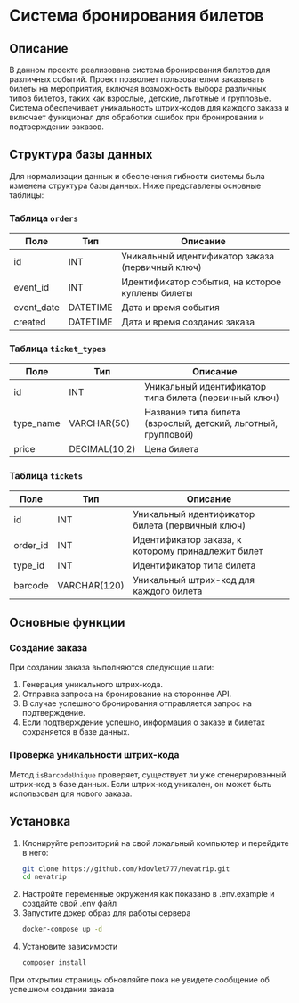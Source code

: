 # Система бронирования билетов

## Описание

В данном проекте реализована система бронирования билетов для различных событий. Проект позволяет пользователям заказывать билеты на мероприятия, включая возможность выбора различных типов билетов, таких как взрослые, детские, льготные и групповые. Система обеспечивает уникальность штрих-кодов для каждого заказа и включает функционал для обработки ошибок при бронировании и подтверждении заказов.

## Структура базы данных

Для нормализации данных и обеспечения гибкости системы была изменена структура базы данных. Ниже представлены основные таблицы:

### Таблица `orders`

| Поле          | Тип         | Описание                                        |
|---------------|-------------|-------------------------------------------------|
| id            | INT         | Уникальный идентификатор заказа (первичный ключ) |
| event_id      | INT         | Идентификатор события, на которое куплены билеты |
| event_date    | DATETIME    | Дата и время события                           |
| created       | DATETIME    | Дата и время создания заказа                   |

### Таблица `ticket_types`

| Поле          | Тип         | Описание                                        |
|---------------|-------------|-------------------------------------------------|
| id            | INT         | Уникальный идентификатор типа билета (первичный ключ) |
| type_name     | VARCHAR(50) | Название типа билета (взрослый, детский, льготный, групповой) |
| price         | DECIMAL(10,2) | Цена билета                                    |

### Таблица `tickets`

| Поле          | Тип         | Описание                                        |
|---------------|-------------|-------------------------------------------------|
| id            | INT         | Уникальный идентификатор билета (первичный ключ) |
| order_id      | INT         | Идентификатор заказа, к которому принадлежит билет |
| type_id       | INT         | Идентификатор типа билета                       |
| barcode       | VARCHAR(120)| Уникальный штрих-код для каждого билета        |

## Основные функции

### Создание заказа

При создании заказа выполняются следующие шаги:

1. Генерация уникального штрих-кода.
2. Отправка запроса на бронирование на стороннее API.
3. В случае успешного бронирования отправляется запрос на подтверждение.
4. Если подтверждение успешно, информация о заказе и билетах сохраняется в базе данных.

### Проверка уникальности штрих-кода

Метод `isBarcodeUnique` проверяет, существует ли уже сгенерированный штрих-код в базе данных. Если штрих-код уникален, он может быть использован для нового заказа.

## Установка

1. Клонируйте репозиторий на свой локальный компьютер и перейдите в него:
    ```bash
    git clone https://github.com/kdovlet777/nevatrip.git
    cd nevatrip
2. Настройте переменные окружения как показано в .env.example и создайте свой .env файл
3. Запустите докер образ для работы сервера
    ```bash
    docker-compose up -d
4. Установите зависимости
    ```bash
    composer install

При открытии страницы обновляйте пока не увидете сообщение об успешном создании заказа